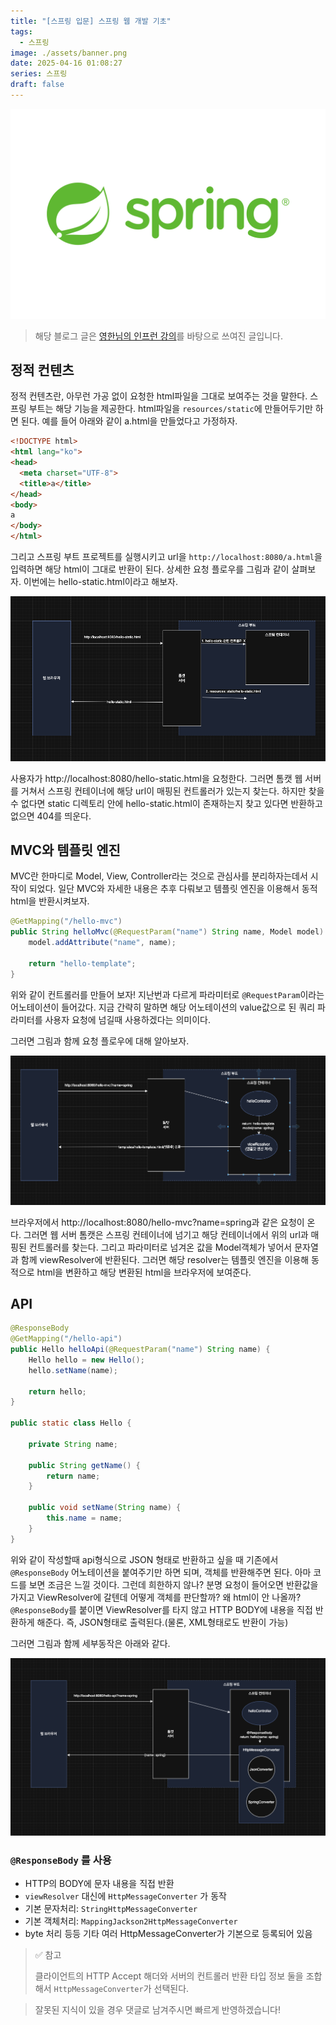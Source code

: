 ```yaml
---
title: "[스프링 입문] 스프링 웹 개발 기초"
tags:
  - 스프링
image: ./assets/banner.png
date: 2025-04-16 01:08:27
series: 스프링
draft: false
---
```


![배너 이미지](./assets/banner.png)

> 해당 블로그 글은 [영한님의 인프런 강의](https://inf.run/deYaF)를 바탕으로 쓰여진 글입니다.

## 정적 컨텐츠

정적 컨텐츠란, 아무런 가공 없이 요청한 html파일을 그대로 보여주는 것을 말한다. 스프링 부트는 해당 기능을 제공한다. html파일을 `resources/static`에 만들어두기만 하면 된다. 예를 들어 아래와 같이 a.html을 만들었다고 가정하자.

``` html
<!DOCTYPE html>
<html lang="ko">
<head>
  <meta charset="UTF-8">
  <title>a</title>
</head>
<body>
a
</body>
</html>
```

그리고 스프링 부트 프로젝트를 실행시키고 url을 `http://localhost:8080/a.html`을 입력하면 해당 html이 그대로 반환이 된다. 상세한 요청 플로우를 그림과 같이 살펴보자. 이번에는 hello-static.html이라고 해보자.

![image1](./assets/01.png)

사용자가 http://localhost:8080/hello-static.html을 요청한다. 그러면 톰캣 웹 서버를 거쳐서 스프링 컨테이너에 해당 url이 매핑된 컨트롤러가 있는지 찾는다. 하지만 찾을 수 없다면 static 디렉토리 안에 hello-static.html이 존재하는지 찾고 있다면 반환하고 없으면 404를 띄운다.

## MVC와 템플릿 엔진

MVC란 한마디로 Model, View, Controller라는 것으로 관심사를 분리하자는데서 시작이 되었다. 일단 MVC와 자세한 내용은 추후 다뤄보고 템플릿 엔진을 이용해서 동적 html을 반환시켜보자.

``` java
@GetMapping("/hello-mvc")
public String helloMvc(@RequestParam("name") String name, Model model) {
    model.addAttribute("name", name);

    return "hello-template";
}
```

위와 같이 컨트롤러를 만들어 보자! 지난번과 다르게 파라미터로 `@RequestParam`이라는 어노테이션이 들어갔다. 지금 간략히 말하면 해당 어노테이션의 value값으로 된 쿼리 파라미터를 사용자 요청에 넘길때 사용하겠다는 의미이다.

그러면 그림과 함께 요청 플로우에 대해 알아보자.

![image2](./assets/02.png)

브라우저에서 http://localhost:8080/hello-mvc?name=spring과 같은 요청이 온다. 그러면 웹 서버 톰캣은 스프링 컨테이너에 넘기고 해당 컨테이너에서 위의 url과 매핑된 컨트롤러를 찾는다. 그리고 파라미터로 넘겨온 값을 Model객체가 넣어서 문자열과 함께 viewResolver에 반환된다. 그러면 해당 resolver는 템플릿 엔진을 이용해 동적으로 html을 변환하고 해당 변환된 html을 브라우저에 보여준다.

## API

``` java
@ResponseBody
@GetMapping("/hello-api")
public Hello helloApi(@RequestParam("name") String name) {
    Hello hello = new Hello();
    hello.setName(name);

    return hello;
}

public static class Hello {

    private String name;

    public String getName() {
        return name;
    }

    public void setName(String name) {
        this.name = name;
    }
}
```

위와 같이 작성할때 api형식으로 JSON 형태로 반환하고 싶을 때 기존에서 `@ResponseBody` 어노테이션을 붙여주기만 하면 되며, 객체를 반환해주면 된다. 아마 코드를 보면 조금은 느낄 것이다. 그런데 희한하지 않나? 분명 요청이 들어오면 반환값을 가지고 ViewResolver에 갈텐데 어떻게 객체를 판단할까? 왜 html이 안 나올까? `@ResponseBody`를 붙이면 ViewResolver를 타지 않고 HTTP BODY에 내용을 직접 반환하게 해준다. 즉, JSON형태로 출력된다.(물론, XML형태로도 반환이 가능)

그러면 그림과 함께 세부동작은 아래와 같다.

![image3](./assets/03.png)

### `@ResponseBody` 를 사용
- HTTP의 BODY에 문자 내용을 직접 반환
- `viewResolver` 대신에 `HttpMessageConverter` 가 동작
- 기본 문자처리: `StringHttpMessageConverter`
- 기본 객체처리: `MappingJackson2HttpMessageConverter`
- byte 처리 등등 기타 여러 HttpMessageConverter가 기본으로 등록되어 있음

> ✅ 참고
>
> 클라이언트의 HTTP Accept 해더와 서버의 컨트롤러 반환 타입 정보 둘을 조합해서 `HttpMessageConverter`가 선택된다.

> 잘못된 지식이 있을 경우 댓글로 남겨주시면 빠르게 반영하겠습니다!